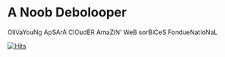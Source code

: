 # A Noob Debolooper

OliVaYouNg ApSArA ClOudER
AmaZiN' WeB sorBiCeS FondueNatIoNaL

[![Hits](https://hits.seeyoufarm.com/api/count/incr/badge.svg?url=https%3A%2F%2Fgithub.com%2FInterval-0%2Fhit-counter&count_bg=%2379C83D&title_bg=%23555555&icon=&icon_color=%23E7E7E7&title=hits&edge_flat=false)](https://hits.seeyoufarm.com)
